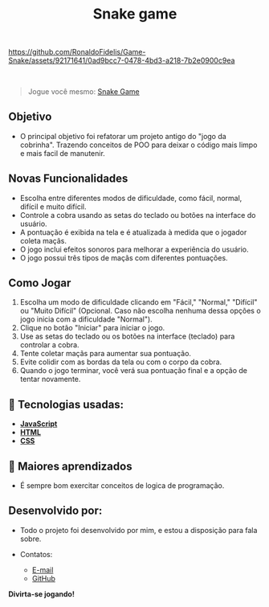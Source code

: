 <h1 align=center> Snake game </h1>

<br>

https://github.com/RonaldoFidelis/Game-Snake/assets/92171641/0ad9bcc7-0478-4bd3-a218-7b2e0900c9ea

<br>

> Jogue você mesmo: <a href="https://game-snake-gilt.vercel.app/" target="_blank">Snake Game</a>

## Objetivo

- O principal objetivo foi refatorar um projeto antigo do "jogo da cobrinha". Trazendo conceitos de POO para deixar o código mais limpo e mais facil de manutenir.

## Novas Funcionalidades

- Escolha entre diferentes modos de dificuldade, como fácil, normal, difícil e muito difícil.
- Controle a cobra usando as setas do teclado ou botões na interface do usuário.
- A pontuação é exibida na tela e é atualizada à medida que o jogador coleta maçãs.
- O jogo inclui efeitos sonoros para melhorar a experiência do usuário.
- O jogo possui três tipos de maçãs com diferentes pontuações.

## Como Jogar

1. Escolha um modo de dificuldade clicando em "Fácil," "Normal," "Difícil" ou "Muito Difícil" (Opcional. Caso não escolha nenhuma dessa opções o jogo inicia com a dificuldade "Normal").
2. Clique no botão "Iniciar" para iniciar o jogo.
3. Use as setas do teclado ou os botões na interface (teclado) para controlar a cobra.
4. Tente coletar maçãs para aumentar sua pontuação.
5. Evite colidir com as bordas da tela ou com o corpo da cobra.
6. Quando o jogo terminar, você verá sua pontuação final e a opção de tentar novamente.

## 🚀 Tecnologias usadas:

* **[ JavaScript ](https://developer.mozilla.org/en-US/docs/Web/JavaScript)**
* **[ HTML ](https://developer.mozilla.org/pt-BR/docs/Web/HTML)**
* **[ CSS ](https://developer.mozilla.org/pt-BR/docs/Web/CSS)**


## 📝 Maiores aprendizados

- É sempre bom exercitar conceitos de logica de programação.

## Desenvolvido por:

- Todo o projeto foi desenvolvido por mim, e estou a disposição para fala sobre.

-  Contatos:
    - <a href="mailto:ronaldofidelis.ti@gmail.com" target="_blank">E-mail</a>
    - <a href="https://github.com/RonaldoFidelis" target="_blank">GitHub</a>

**Divirta-se jogando!**
